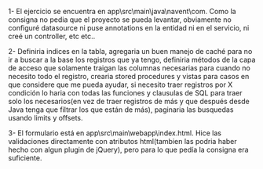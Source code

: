 
1- El ejercicio se encuentra en app\src\main\java\navent\com. Como la consigna no pedia que el proyecto se pueda levantar, obviamente no configuré datasource ni puse annotations en la entidad ni en el servicio, ni creé un controller, etc etc..

2- Definiria indices en la tabla, agregaria un buen manejo de caché para no ir a buscar a la base los registros que ya tengo, definiria métodos de  la capa de acceso que solamente traigan las columnas necesarias para cuando no necesito todo el registro, crearia stored procedures y vistas para casos en que considere que me pueda ayudar, si necesito traer registros por X condición lo haria con todas las funciones y clausulas  de SQL para traer solo los necesarios(en vez de traer registros de más y que después desde Java tenga que filtrar los que están de más), paginaria las busquedas usando limits y offsets.

3- El formulario está en app\src\main\webapp\index.html. Hice las validaciones directamente con atributos html(tambien las podria haber hecho con algun plugin de jQuery), pero para lo que pedía la consigna era suficiente.
